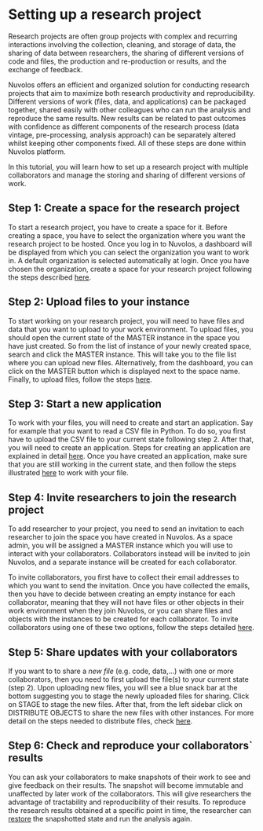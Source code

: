 # Setting up a research project

Research projects are often group projects with complex and recurring interactions involving the collection, cleaning, and storage of data, the sharing of data between researchers, the sharing of different versions of code and files, the production and re-production or results, and the exchange of feedback.

Nuvolos offers an efficient and organized solution for conducting research projects that aim to maximize both research productivity and reproducibility. Different versions of work \(files, data, and applications\) can be packaged together, shared easily with other colleagues who can run the analysis and reproduce the same results. New results can be related to past outcomes with confidence as different components of the research process \(data vintage, pre-processing, analysis approach\) can be separately altered whilst keeping other components fixed. All of these steps are done within Nuvolos platform.

In this tutorial, you will learn how to set up a research project with multiple collaborators and manage the storing and sharing of different versions of work.

## Step 1: Create a space for the research project

To start a research project, you have to create a space for it. Before creating a space, you have to select the organization where you want the research project to be hosted. Once you log in to Nuvolos, a dashboard will be displayed from which you can select the organization you want to work in. A default organization is selected automatically at login. Once you have chosen the organization, create a space for your research project following the steps described [here](../../actions/organization-management/create-a-space.md).

## Step 2: Upload files to your instance

To start working on your research project, you will need to have files and data that you want to upload to your work environment. To upload files, you should open the current state of the MASTER instance in the space you have just created. So from the list of instance of your newly created space, search and click the MASTER instance. This will take you to the file list where you can upload new files. Alternatively, from the dashboard, you can click on the MASTER button which is displayed next to the space name. Finally, to upload files, follow the steps [here](../../actions/instance-management/upload-new-files.md).

## Step 3: Start a new application

To work with your files, you will need to create and start an application. Say for example that you want to read a CSV file in Python. To do so, you first have to upload the CSV file to your current state following step 2. After that, you will need to create an application. Steps for creating an application are explained in detail [here](../../actions/instance-management/create-an-application.md). Once you have created an application, make sure that you are still working in the current state, and then follow the steps illustrated [here](../../actions/instance-management/start-an-application.md) to work with your file.

## Step 4: Invite researchers to join the research project

To add researcher to your project, you need to send an invitation to each researcher to join the space you have created in Nuvolos. As a space admin, you will be assigned a MASTER instance which you will use to interact with your collaborators. Collaborators instead will be invited to join Nuvolos, and a separate instance will be created for each collaborator.   
  
To invite collaborators, you first have to collect their email addresses to which you want to send the invitation. Once you have collected the emails, then you have to decide between creating an empty instance for each collaborator, meaning that they will not have files or other objects in their work environment when they join Nuvolos, or you can share files and objects with the instances to be created for each collaborator. To invite collaborators using one of these two options, follow the steps detailed [here](../../actions/space-management/create-an-instance.md).

## Step 5: Share updates with your collaborators

If you want to to share a _new file_ \(e.g. code, data,...\) with one or more collaborators, then you need to first upload the file\(s\) to your current state \(step 2\). Upon uploading new files, you will see a blue snack bar at the bottom suggesting you to stage the newly uploaded files for sharing. Click on STAGE to stage the new files. After that, from the left sidebar click on DISTRIBUTE OBJECTS to share the new files with other instances. For more detail on the steps needed to distribute files, check [here](../../actions/instance-management/distribute-a-snapshot.md).

## Step 6: Check and reproduce your collaborators\` results

You can ask your collaborators to make snapshots of their work to see and give feedback on their results. The snapshot will become immutable and unaffected by later work of the collaborators. This will give researchers the advantage of tractability and reproducibility of their results. To reproduce the research results obtained at a specific point in time, the researcher can [restore](../../actions/instance-management/restore-a-snapshot.md) the snapshotted state and run the analysis again.



